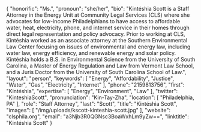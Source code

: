 {
  "honorific": "Ms.",
  "pronoun": "she/her",
  "bio": "Kintéshia Scott is a Staff Attorney in the Energy Unit at Community Legal Services (CLS) where she advocates for low-income Philadelphians to have access to affordable water, heat, electricity, phone, and internet service in their homes through direct legal representation and policy advocacy. Prior to working at CLS, Kintéshia worked as an associate attorney at the Southern Environmental Law Center focusing on issues of environmental and energy law, including water law, energy efficiency, and renewable energy and solar policy. Kintéshia holds a B.S. in Environmental Science from the University of South Carolina, a Master of Energy Regulation and Law from Vermont Law School, and a Juris Doctor from the University of South Carolina School of Law.",
  "layout": "person",
  "keywords": [
    "Energy",
    "Affordability",
    "Justice",
    "Water",
    "Gas",
    "Electricity",
    "Internet"
  ],
  "phone": "2159813756",
  "first": "Kintéshia",
  "expertise": [
    "Energy",
    "Environment",
    "Law"
  ],
  "twitter": "KinteshiaScott",
  "pronunciation": "Kin-Tay-Zha",
  "location": [
    "Philadelphia, PA"
  ],
  "role": "Staff Attorney",
  "last": "Scott",
  "title": "Kintéshia Scott",
  "images": [
    "/img/uploads/kscott-kinteshia-scott.jpg"
  ],
  "website": "clsphila.org",
  "email": "a3Njb3R0QGNsc3BoaWxhLm9yZw==",
  "linktitle": "Kintéshia Scott"
}